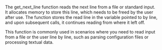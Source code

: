 The get_next_line function reads the next line from a file or standard input. It allocates memory to store this line, which needs to be freed by the user after use. The function stores the read line in the variable pointed to by line, and upon subsequent calls, it continues reading from where it left off.

This function is commonly used in scenarios where you need to read input from a file or the user line by line, such as parsing configuration files or processing textual data.

